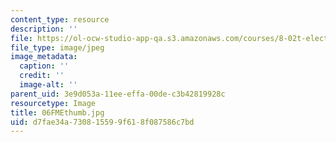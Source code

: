```yaml
---
content_type: resource
description: ''
file: https://ol-ocw-studio-app-qa.s3.amazonaws.com/courses/8-02t-electricity-and-magnetism-spring-2005/d7fae34a730815599f618f087586c7bd_06FMEthumb.jpg
file_type: image/jpeg
image_metadata:
  caption: ''
  credit: ''
  image-alt: ''
parent_uid: 3e9d053a-11ee-effa-00de-c3b42819928c
resourcetype: Image
title: 06FMEthumb.jpg
uid: d7fae34a-7308-1559-9f61-8f087586c7bd
---
```

